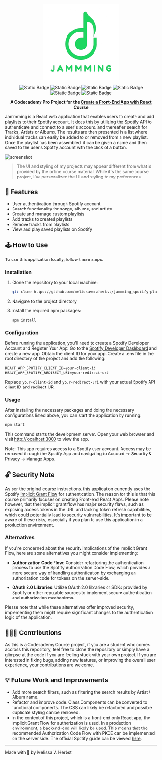 <div align=center>

<img src="./public/images/jammming_logo_full.png" width=250px>
    
![Static Badge](https://img.shields.io/badge/HTML5-grey?style=flat-square&logo=html5)
![Static Badge](https://img.shields.io/badge/CSS3-grey?style=flat-square&logo=css3)
![Static Badge](https://img.shields.io/badge/JavaScript-grey?style=flat-square&logo=JavaScript)
![Static Badge](https://img.shields.io/badge/React-grey?style=flat-square&logo=react)
![Static Badge](https://img.shields.io/badge/Spotify%20API-grey?style=flat-square&logo=spotify)
![Static Badge](https://img.shields.io/badge/Codecademy%20Project-grey?style=flat-square&logo=codecademy)

**A Codecademy Pro Project for the [Create a Front-End App with React](https://www.codecademy.com/learn/paths/build-web-apps-with-react) Course**

</div>

Jammming is a React web application that enables users to create and add playlists to their Spotify account. It does this by utilizing the Spotify API to authenticate and connect to a user's account, and thereafter search for Tracks, Artists or Albums. The results are then presented in a list where individual tracks can easily be added to or removed from a new playlist. Once the playlist has been assembled, it can be given a name and then saved to the user's Spotify account with the click of a button.

![screenshot](https://github.com/melissaveraherbst/jammming_spotify-playlist-manager/assets/84316275/81b49992-f921-4a53-ad56-7b7182fb3e1e)
> The UI and styling of my projects may appear different from what is provided by the online course material. While it's the same course project, I've personalized the UI and styling to my preferences.

## 🧩 Features

- User authentication through Spotify account
- Search functionality for songs, albums, and artists
- Create and manage custom playlists
- Add tracks to created playlists
- Remove tracks from playlists
- View and play saved playlists on Spotify

## 🕹️ How to Use

To use this application locally, follow these steps:

### Installation

1. Clone the repository to your local machine:

   ```bash
   git clone https://github.com/melissaveraherbst/jammming_spotify-playlist-manager.git
   ```

2. Navigate to the project directory

3. Install the required npm packages:

   ```bash
   npm install
   ```

### Configuration

Before running the application, you'll need to create a Spotify Developer Account and Register Your App:
Go to the [Spotify Developer Dashboard](https://developer.spotify.com/dashboard/) and create a new app. Obtain the client ID for your app.
Create a .env file in the root directory of the project and add the following:

```plaintext
REACT_APP_SPOTIFY_CLIENT_ID=your-client-id
REACT_APP_SPOTIFY_REDIRECT_URI=your-redirect-uri
```

Replace `your-client-id` and `your-redirect-uri` with your actual Spotify API client ID and redirect URI.

### Usage

After installing the necessary packages and doing the necessary configurations listed above, you can start the application by running:

```bash
npm start
```

This command starts the development server. Open your web browser and visit [http://localhost:3000](http://localhost:3000) to view the app.

Note: This app requires access to a Spotify user account. Access may be removed through the Spotify App and navigating to Account &rarr; Security & Privacy &rarr; Manage Apps.

## 🔓 Security Note

As per the original course instructions, this application currently uses the Spotify [Implicit Grant Flow](https://developer.spotify.com/documentation/web-api/tutorials/implicit-flow) for authentication. The reason for this is that this course primarily focuses on creating Front-end React Apps. Please note however, that the implicit grant flow has major security flaws, such as exposing access tokens in the URL and lacking token refresh capabilities, which could potentially lead to security vulnerabilities. It's important to be aware of these risks, especially if you plan to use this application in a production environment.

### Alternatives

If you're concerned about the security implications of the Implicit Grant Flow, here are some alternatives you might consider implementing:

- **Authorization Code Flow**: Consider refactoring the authentication process to use the Spotify Authorization Code Flow, which provides a more secure way of handling authentication by exchanging an authorization code for tokens on the server-side.

- **OAuth 2.0 Libraries**: Utilize OAuth 2.0 libraries or SDKs provided by Spotify or other reputable sources to implement secure authentication and authorization mechanisms.

Please note that while these alternatives offer improved security, implementing them might require significant changes to the authentication logic of the application.

## 👩🏼‍💻 Contributions

As this is a Codecademy Course project, if you are a student who comes accross this repository, feel free to clone the repository or simply have a glimpse at the code if you are feeling stuck with your own project.
If you are interested in fixing bugs, adding new features, or improving the overall user experience, your contributions are welcome.

## 💡 Future Work and Improvements

- Add more search filters, such as filtering the search results by Artist / Album name.
- Refactor and improve code. Class Components can be converted to functional components. The CSS can likely be refactored and possible duplicate styling can be removed.
- In the context of this project, which is a front-end only React app, the Implicit Grant Flow for authorization is used. In a production environment, a backend-end will likely be used. This means that the recommended Authorization Code Flow with PKCE can be implemented on the server side. The official Spotify guide can be viewed [here](https://developer.spotify.com/documentation/web-api/tutorials/code-pkce-flow).

---
Made with 💚 by Melissa V. Herbst
